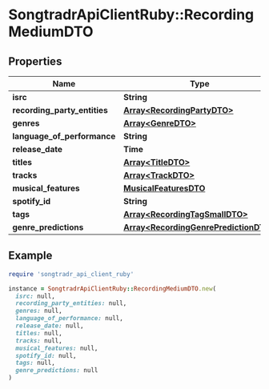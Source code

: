 # SongtradrApiClientRuby::RecordingMediumDTO

## Properties

| Name | Type | Description | Notes |
| ---- | ---- | ----------- | ----- |
| **isrc** | **String** |  |  |
| **recording_party_entities** | [**Array&lt;RecordingPartyDTO&gt;**](RecordingPartyDTO.md) |  | [optional] |
| **genres** | [**Array&lt;GenreDTO&gt;**](GenreDTO.md) |  | [optional] |
| **language_of_performance** | **String** |  | [optional] |
| **release_date** | **Time** |  | [optional] |
| **titles** | [**Array&lt;TitleDTO&gt;**](TitleDTO.md) |  | [optional] |
| **tracks** | [**Array&lt;TrackDTO&gt;**](TrackDTO.md) |  | [optional] |
| **musical_features** | [**MusicalFeaturesDTO**](MusicalFeaturesDTO.md) |  | [optional] |
| **spotify_id** | **String** |  | [optional] |
| **tags** | [**Array&lt;RecordingTagSmallDTO&gt;**](RecordingTagSmallDTO.md) |  | [optional] |
| **genre_predictions** | [**Array&lt;RecordingGenrePredictionDTO&gt;**](RecordingGenrePredictionDTO.md) |  | [optional] |

## Example

```ruby
require 'songtradr_api_client_ruby'

instance = SongtradrApiClientRuby::RecordingMediumDTO.new(
  isrc: null,
  recording_party_entities: null,
  genres: null,
  language_of_performance: null,
  release_date: null,
  titles: null,
  tracks: null,
  musical_features: null,
  spotify_id: null,
  tags: null,
  genre_predictions: null
)
```

